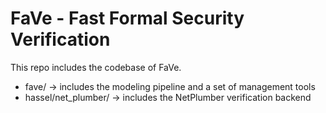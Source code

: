 # FaVe - Fast Formal Security Verification

This repo includes the codebase of FaVe.

 - fave/ -> includes the modeling pipeline and a set of management tools
 - hassel/net_plumber/ -> includes the NetPlumber verification backend
